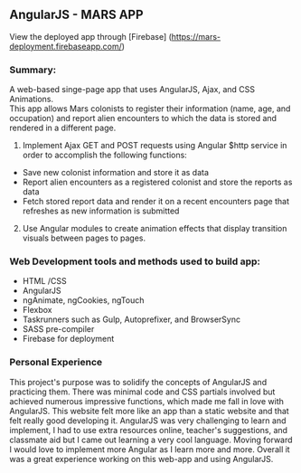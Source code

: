 ## AngularJS - MARS APP

View the deployed app through [Firebase] (https://mars-deployment.firebaseapp.com/)

### Summary:

A web-based singe-page app that uses AngularJS, Ajax, and CSS Animations.  
This app allows Mars colonists to register their information (name, age, and occupation)
and report alien encounters to which the data is stored and rendered in a different page.

1. Implement Ajax GET and POST requests using Angular $http service in order to accomplish the following functions:

- Save new colonist information and store it as data
- Report alien encounters as a registered colonist and store the reports as data
- Fetch stored report data and render it on a recent encounters page that refreshes as new information is submitted

2. Use Angular modules to create animation effects that display transition visuals between pages to pages.

### Web Development tools and methods used to build app:

- HTML /CSS
- AngularJS
- ngAnimate, ngCookies, ngTouch
- Flexbox
- Taskrunners such as Gulp, Autoprefixer, and BrowserSync
- SASS pre-compiler
- Firebase for deployment

### Personal Experience

This project's purpose was to solidify the concepts of AngularJS and practicing them.
There was minimal code and CSS partials involved but achieved numerous impressive functions, which made me fall in love with AngularJS.
This website felt more like an app than a static website and that felt really good developing it.
AngularJS was very challenging to learn and implement, I had to use extra resources online, teacher's suggestions,
and classmate aid but I came out learning a very cool language.  Moving forward I would love to implement more Angular as
I learn more and more.  Overall it was a great experience working on this web-app and using AngularJS.
